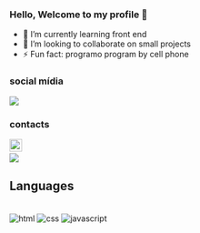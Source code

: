 ### Hello, Welcome to my profile 👋

- 🌱 I’m currently learning front end
- 👯 I’m looking to collaborate on small projects
- ⚡ Fun fact: programo program by cell phone<br>
### social mídia<br>
 <a href="https://instagram.com/gust4vocr" target="_blank"><img src="https://img.shields.io/badge/-Instagram-%23E4405F?style=for-the- badge&logo=instagram&logoColor=white" target="_blank"></a>
 	<a>
### contacts<br>
<a href="mailto:gustavocamargo1213@gmail.com"><img src="https://img.shields.io/badge/-Gmail-%23333?style=for-the-badge&logo=gmail&logoColor=white" alvo ="_blank" height="22px"></a>
  <a><br>
<a href="https://www.linkedin.com/in/gustavo-camargo-84315a252"><img src="https://img.shields.io/badge/LinkedIn-0077B5?style=for-the-badge&logo=linkedin&logoColor=white"/></a>
## Languages 


<div style="display: inline_block"><br>

<img align="center" alt="html" src="https://img.shields.io/badge/HTML-239120?style=for-the-badge&logo=html5&logoColor=white"/>
<img align="center" alt="css" src="https://img.shields.io/badge/CSS-239120?&style=for-the-badge&logo=css3&logoColor=white"/>
<img align="center" alt="javascript" src="https://img.shields.io/badge/JavaScript-F7DF1E?style=for-the-badge&logo=javascript&logoColor=black"/>
</div>
